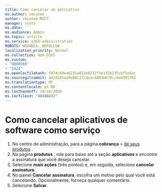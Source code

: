 ```yaml
---
title: Como cancelar um aplicativo
ms.author: cmcatee
author: cmcatee-MSFT
manager: scotv
ms.date: ''
ms.audience: Admin
ms.topic: article
ms.service: o365-administration
ROBOTS: NOINDEX, NOFOLLOW
localization_priority: Normal
ms.collection: Adm_O365
ms.custom:
- "9000566"
- "2424"
ms.openlocfilehash: f974c84ea6231a012e8212f4e115b235cbf1e4ac
ms.sourcegitcommit: ad2d185aa9e08c27c4a1c4803b679cc4e6305703
ms.translationtype: MT
ms.contentlocale: pt-BR
ms.lasthandoff: 10/16/2020
ms.locfileid: "48488833"
---
```

# <a name="how-to-cancel-software-as-a-service-apps"></a>Como cancelar aplicativos de software como serviço

1. No centro de administração, para a página **cobrança**  >  [de seus produtos](https://go.microsoft.com/fwlink/p/?linkid=842054) .
2. Na página **produtos** , role para baixo até a seção **aplicativos** e encontre a assinatura que você deseja cancelar. 
3. Selecione **mais ações** (três pontos) e, em seguida, selecione **cancelar assinatura**.
4. No painel **Cancelar assinatura**, escolha um motivo pelo qual você está cancelando. Opcionalmente, forneça qualquer comentário.
5. Selecione **Salvar**.